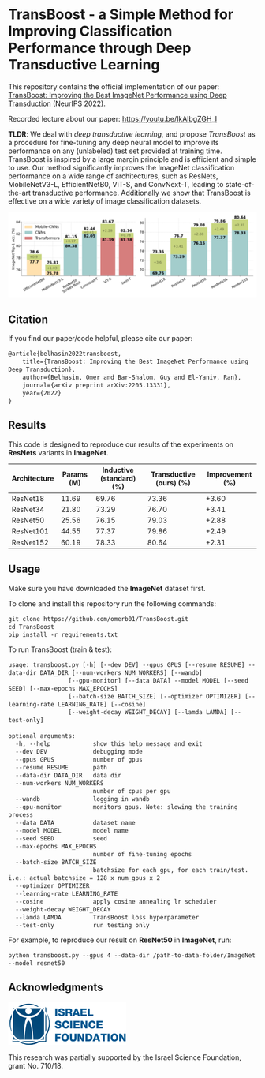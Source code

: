 # TransBoost - a Simple Method for Improving Classification Performance through Deep Transductive Learning

This repository contains the official implementation of our paper: [TransBoost: Improving the Best ImageNet Performance using Deep Transduction](https://arxiv.org/abs/2205.13331) (NeurIPS 2022).

Recorded lecture about our paper:
https://youtu.be/IkAlbgZGH_I

**TLDR**:
We deal with *deep transductive learning*, and propose *TransBoost* as a procedure for fine-tuning any deep neural model to improve its performance on any (unlabeled) test set provided at training time. TransBoost is inspired by a large margin principle and is efficient and simple to use.
Our method significantly improves the ImageNet classification performance on a wide range of architectures, such as ResNets, MobileNetV3-L, EfficientNetB0, ViT-S, and ConvNext-T, leading to state-of-the-art transductive performance.
Additionally we show that TransBoost is effective on a wide variety of image classification datasets.

![results](images/results.jpg)

## Citation

If you find our paper/code helpful, please cite our paper:

    @article{belhasin2022transboost,
        title={TransBoost: Improving the Best ImageNet Performance using Deep Transduction},
        author={Belhasin, Omer and Bar-Shalom, Guy and El-Yaniv, Ran},
        journal={arXiv preprint arXiv:2205.13331},
        year={2022}
    }

## Results

This code is designed to reproduce our results of the experiments on **ResNets** variants in **ImageNet**.

| Architecture | Params (M) | Inductive (standard) (%) | Transductive (ours) (%) | Improvement (%) |
|--------------|------------|--------------------------|-------------------------|-----------------|
| ResNet18     | 11.69      | 69.76                    | 73.36                   | +3.60           |
| ResNet34     | 21.80      | 73.29                    | 76.70                   | +3.41           |
| ResNet50     | 25.56      | 76.15                    | 79.03                   | +2.88           |
| ResNet101    | 44.55      | 77.37                    | 79.86                   | +2.49           |
| ResNet152    | 60.19      | 78.33                    | 80.64                   | +2.31           |

## Usage

Make sure you have downloaded the **ImageNet** dataset first.

To clone and install this repository run the following commands:

    git clone https://github.com/omerb01/TransBoost.git
    cd TransBoost
    pip install -r requirements.txt

To run TransBoost (train & test):

    usage: transboost.py [-h] [--dev DEV] --gpus GPUS [--resume RESUME] --data-dir DATA_DIR [--num-workers NUM_WORKERS] [--wandb]
                     [--gpu-monitor] [--data DATA] --model MODEL [--seed SEED] [--max-epochs MAX_EPOCHS]
                     [--batch-size BATCH_SIZE] [--optimizer OPTIMIZER] [--learning-rate LEARNING_RATE] [--cosine]
                     [--weight-decay WEIGHT_DECAY] [--lamda LAMDA] [--test-only]

    optional arguments:
      -h, --help            show this help message and exit
      --dev DEV             debugging mode
      --gpus GPUS           number of gpus
      --resume RESUME       path
      --data-dir DATA_DIR   data dir
      --num-workers NUM_WORKERS
                            number of cpus per gpu
      --wandb               logging in wandb
      --gpu-monitor         monitors gpus. Note: slowing the training process
      --data DATA           dataset name
      --model MODEL         model name
      --seed SEED           seed
      --max-epochs MAX_EPOCHS
                            number of fine-tuning epochs
      --batch-size BATCH_SIZE
                            batchsize for each gpu, for each train/test. i.e.: actual batchsize = 128 x num_gpus x 2
      --optimizer OPTIMIZER
      --learning-rate LEARNING_RATE
      --cosine              apply cosine annealing lr scheduler
      --weight-decay WEIGHT_DECAY
      --lamda LAMDA         TransBoost loss hyperparameter
      --test-only           run testing only

For example, to reproduce our result on **ResNet50** in **ImageNet**, run:

    python transboost.py --gpus 4 --data-dir /path-to-data-folder/ImageNet --model resnet50

## Acknowledgments

![isf](images/isf.png)

This research was partially supported by the Israel Science Foundation, grant No. 710/18.
